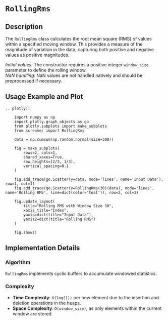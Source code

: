 # `RollingRms`

## Description

The `RollingRms` class calculates the root mean square (RMS) of values within a specified moving window. This provides a measure of the magnitude of variation in the data, capturing both positive and negative values as positive magnitudes.

*Initial values*: The constructor requires a positive integer `window_size` parameter to define the rolling window.  
*NaN handling*: NaN values are not handled natively and should be preprocessed if necessary.

## Usage Example and Plot

```{eval-rst}
.. plotly::

    import numpy as np
    import plotly.graph_objects as go
    from plotly.subplots import make_subplots
    from screamer import RollingRms

    data = np.cumsum(np.random.normal(size=300))

    fig = make_subplots(
        rows=2, cols=1,
        shared_xaxes=True,
        row_heights=[2/3, 1/3],
        vertical_spacing=0.1
    )

    fig.add_trace(go.Scatter(y=data, mode='lines', name='Input Data'), row=1, col=1)
    fig.add_trace(go.Scatter(y=RollingRms(30)(data), mode='lines', name='Rolling RMS', line=dict(color='teal')), row=2, col=1)

    fig.update_layout(
        title="Rolling RMS with Window Size 30",
        xaxis_title="Index",
        yaxis=dict(title="Input Data"),
        yaxis2=dict(title="Rolling RMS")
    )

    fig.show()
```

## Implementation Details

### Algorithm

`RollingRms` implements cyclic buffers to accumulate windowed statistics.

### Complexity

* **Time Complexity**: `O(log(1))` per new element due to the insertion and deletion operations in the heaps.
* **Space Complexity**: `O(window_size)`, as only elements within the current window are stored.

